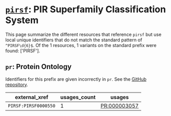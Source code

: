 # [`pirsf`](https://bioregistry.io/pirsf): PIR Superfamily Classification System

This page summarize the different resources that reference `pirsf`
but use local unique identifiers that do not match the standard pattern of
`^PIRSF\d{6}$`. Of the 1 resources,
1 variants on the standard prefix were found: ['PIRSF'].

## `pr`: Protein Ontology

Identifiers for this prefix are given incorrectly in `pr`. See the [GitHub repository](https://github.com/PROconsortium/PRoteinOntology).

| external_xref        |   usages_count | usages                                                      |
|----------------------|----------------|-------------------------------------------------------------|
| `PIRSF:PIRSF0000550` |              1 | [PR:000003057](http://purl.obolibrary.org/obo/PR_000003057) |

